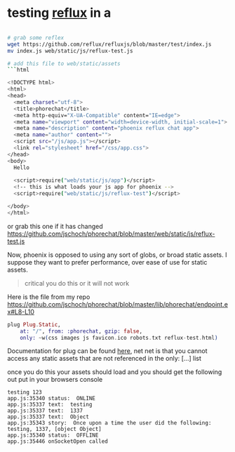 #  testing [reflux]() in a 

```sh

# grab some reflex
wget https://github.com/reflux/refluxjs/blob/master/test/index.js
mv index.js web/static/js/reflux-test.js

# add this file to web/static/assets
```html

<!DOCTYPE html>
<html>
<head>
  <meta charset="utf-8">
  <title>phorechat</title>
  <meta http-equiv="X-UA-Compatible" content="IE=edge">
  <meta name="viewport" content="width=device-width, initial-scale=1">
  <meta name="description" content="phoenix reflux chat app">
  <meta name="author" content="">
  <script src="/js/app.js"></script>
  <link rel="stylesheet" href="/css/app.css">
</head>
<body>
  Hello
  
  <script>require("web/static/js/app")</script>
  <!-- this is what loads your js app for phoenix -->
  <script>require("web/static/js/reflux-test")</script>

</body>
</html>

```

or grab this one if it has changed https://github.com/jschoch/phorechat/blob/master/web/static/js/reflux-test.js 


Now, phoenix is opposed to using any sort of globs, or broad static assets. I suppose they want to prefer performance, over ease of use for static assets.

> critical you do this or it will not work

Here is the file from my repo
https://github.com/jschoch/phorechat/blob/master/lib/phorechat/endpoint.ex#L8-L10

```elixir
plug Plug.Static,
    at: "/", from: :phorechat, gzip: false,
    only: ~w(css images js favicon.ico robots.txt reflux-test.html)

```

Documentation for plug can be found [here](https://github.com/elixir-lang/plug/blob/master/lib/plug/static.ex), net net is that you cannot access any static assets that are not referenced in the only: [...] list


once you do this your assets should load and you should get the following out put in your browsers console


```
testing 123
app.js:35340 status:  ONLINE
app.js:35337 text:  testing
app.js:35337 text:  1337
app.js:35337 text:  Object
app.js:35343 story:  Once upon a time the user did the following: testing, 1337, [object Object]
app.js:35340 status:  OFFLINE
app.js:35446 onSocketOpen called
```
